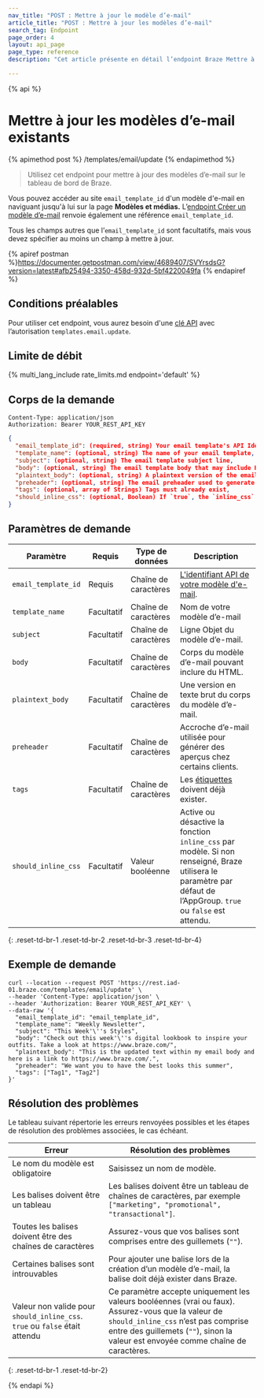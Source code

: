 ```yaml
---
nav_title: "POST : Mettre à jour le modèle d’e-mail"
article_title: "POST : Mettre à jour les modèles d’e-mail"
search_tag: Endpoint
page_order: 4
layout: api_page
page_type: reference
description: "Cet article présente en détail l’endpoint Braze Mettre à jour les modèles d’e-mail."

---
```

{% api %}
# Mettre à jour les modèles d’e-mail existants
{% apimethod post %}
/templates/email/update
{% endapimethod %}

> Utilisez cet endpoint pour mettre à jour des modèles d’e-mail sur le tableau de bord de Braze. 

Vous pouvez accéder au site `email_template_id` d'un modèle d'e-mail en naviguant jusqu'à lui sur la page **Modèles et médias.**  L’[endpoint Créer un modèle d’e-mail]({{site.baseurl}}/api/endpoints/templates/email_templates/post_create_email_template/) renvoie également une référence `email_template_id`.

Tous les champs autres que l’`email_template_id` sont facultatifs, mais vous devez spécifier au moins un champ à mettre à jour.

{% apiref postman %}https://documenter.getpostman.com/view/4689407/SVYrsdsG?version=latest#afb25494-3350-458d-932d-5bf4220049fa {% endapiref %}

## Conditions préalables
Pour utiliser cet endpoint, vous aurez besoin d'une [clé API]({{site.baseurl}}/api/api_key/) avec l’autorisation `templates.email.update`.

## Limite de débit

{% multi_lang_include rate_limits.md endpoint='default' %}

## Corps de la demande

```
Content-Type: application/json
Authorization: Bearer YOUR_REST_API_KEY
```

```json
{
  "email_template_id": (required, string) Your email template's API Identifier,
  "template_name": (optional, string) The name of your email template,
  "subject": (optional, string) The email template subject line,
  "body": (optional, string) The email template body that may include HTML,
  "plaintext_body": (optional, string) A plaintext version of the email template body,
  "preheader": (optional, string) The email preheader used to generate previews in some clients,
  "tags": (optional, array of Strings) Tags must already exist,
  "should_inline_css": (optional, Boolean) If `true`, the `inline_css` feature will be applied to the template.
}
```

## Paramètres de demande

| Paramètre | Requis | Type de données | Description |
| --------- | ---------| --------- | ----------- |
|`email_template_id`| Requis |Chaîne de caractères|[L'identifiant API de votre modèle d'e-mail]({{site.baseurl}}/api/identifier_types/).|
|`template_name`|Facultatif|Chaîne de caractères|Nom de votre modèle d’e-mail|
|`subject`|Facultatif|Chaîne de caractères|Ligne Objet du modèle d’e-mail.|
|`body`|Facultatif|Chaîne de caractères|Corps du modèle d’e-mail pouvant inclure du HTML.|
|`plaintext_body`|Facultatif|Chaîne de caractères|Une version en texte brut du corps du modèle d’e-mail.|
|`preheader`|Facultatif|Chaîne de caractères|Accroche d’e-mail utilisée pour générer des aperçus chez certains clients.|
|`tags`|Facultatif|Chaîne de caractères|Les [étiquettes]({{site.baseurl}}/user_guide/administrative/app_settings/manage_app_group/tags/) doivent déjà exister.|
|`should_inline_css`|Facultatif|Valeur booléenne|Active ou désactive la fonction `inline_css` par modèle. Si non renseigné, Braze utilisera le paramètre par défaut de l’AppGroup. `true` ou `false` est attendu.|
{: .reset-td-br-1 .reset-td-br-2 .reset-td-br-3  .reset-td-br-4}

## Exemple de demande
```
curl --location --request POST 'https://rest.iad-01.braze.com/templates/email/update' \
--header 'Content-Type: application/json' \
--header 'Authorization: Bearer YOUR_REST_API_KEY' \
--data-raw '{
  "email_template_id": "email_template_id",
  "template_name": "Weekly Newsletter",
  "subject": "This Week'\''s Styles",
  "body": "Check out this week'\''s digital lookbook to inspire your outfits. Take a look at https://www.braze.com/",
  "plaintext_body": "This is the updated text within my email body and here is a link to https://www.braze.com/.",
  "preheader": "We want you to have the best looks this summer",
  "tags": ["Tag1", "Tag2"]
}'
```

## Résolution des problèmes

Le tableau suivant répertorie les erreurs renvoyées possibles et les étapes de résolution des problèmes associées, le cas échéant.

| Erreur | Résolution des problèmes |
| --- | --- |
| Le nom du modèle est obligatoire | Saisissez un nom de modèle. |
| Les balises doivent être un tableau | Les balises doivent être un tableau de chaînes de caractères, par exemple `["marketing", "promotional", "transactional"]`. |
| Toutes les balises doivent être des chaînes de caractères | Assurez-vous que vos balises sont comprises entre des guillemets (`""`). |
| Certaines balises sont introuvables | Pour ajouter une balise lors de la création d’un modèle d’e-mail, la balise doit déjà exister dans Braze. |
| Valeur non valide pour `should_inline_css`. `true` ou `false` était attendu | Ce paramètre accepte uniquement les valeurs booléennes (vrai ou faux). Assurez-vous que la valeur de `should_inline_css` n’est pas comprise entre des guillemets (`""`), sinon la valeur est envoyée comme chaîne de caractères. |
{: .reset-td-br-1 .reset-td-br-2}

{% endapi %}
